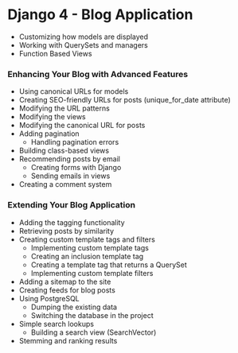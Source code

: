 # Django 4 - Blog Application
- Customizing how models are displayed
- Working with QuerySets and managers
- Function Based Views

### Enhancing Your Blog with Advanced Features
- Using canonical URLs for models
- Creating SEO-friendly URLs for posts (unique_for_date attribute)
- Modifying the URL patterns
- Modifying the views
- Modifying the canonical URL for posts
- Adding pagination
    - Handling pagination errors
- Building class-based views
- Recommending posts by email
    - Creating forms with Django
    - Sending emails in views
- Creating a comment system

### Extending Your Blog Application
 - Adding the tagging functionality
 - Retrieving posts by similarity
 - Creating custom template tags and filters
    - Implementing custom template tags
    - Creating an inclusion template tag
    - Creating a template tag that returns a QuerySet
    - Implementing custom template filters
- Adding a sitemap to the site
- Creating feeds for blog posts
- Using PostgreSQL
    - Dumping the existing data
    - Switching the database in the project
- Simple search lookups
    - Building a search view (SearchVector)
- Stemming and ranking results